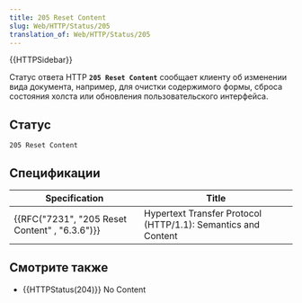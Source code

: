 ```yaml
---
title: 205 Reset Content
slug: Web/HTTP/Status/205
translation_of: Web/HTTP/Status/205
---
```


{{HTTPSidebar}}

Статус ответа HTTP **`205 Reset Content`** сообщает клиенту об изменении вида документа, например, для очистки содержимого формы, сброса состояния холста или обновления пользовательского интерфейса.

## Статус

```
205 Reset Content
```

## Спецификации

| Specification                                                | Title                                                         |
| ------------------------------------------------------------ | ------------------------------------------------------------- |
| {{RFC("7231", "205 Reset Content" , "6.3.6")}} | Hypertext Transfer Protocol (HTTP/1.1): Semantics and Content |

## Смотрите также

- {{HTTPStatus(204)}} No Content
